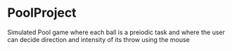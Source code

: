 # PoolProject
Simulated Pool game where each ball is a preiodic task and where the user can decide direction and intensity of its throw using the mouse

